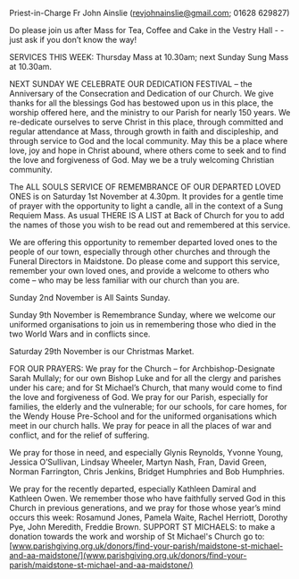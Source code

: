 
Priest-in-Charge Fr John Ainslie ([revjohnainslie@gmail.com](mailto:revjohnainslie@gmail.com); 01628 629827)

Do please join us after Mass for Tea, Coffee and Cake in the Vestry Hall - - just ask if you don’t know the way!

SERVICES THIS WEEK: Thursday Mass at 10.30am; next Sunday Sung Mass at 10.30am.

NEXT SUNDAY WE CELEBRATE OUR DEDICATION FESTIVAL – the Anniversary of the Consecration and
Dedication of our Church. We give thanks for all the blessings God has bestowed upon us in this place, the worship
offered here, and the ministry to our Parish for nearly 150 years. We re-dedicate ourselves to serve Christ in this
place, through committed and regular attendance at Mass, through growth in faith and discipleship, and through
service to God and the local community. May this be a place where love, joy and hope in Christ abound, where others
come to seek and to find the love and forgiveness of God. May we be a truly welcoming Christian community.

The ALL SOULS SERVICE OF REMEMBRANCE OF OUR DEPARTED LOVED ONES is on Saturday 1st
November at 4.30pm. It provides for a gentle time of prayer with the opportunity to light a candle, all in the context
of a Sung Requiem Mass. As usual THERE IS A LIST at Back of Church for you to add the names of those you wish
to be read out and remembered at this service.

We are offering this opportunity to remember departed loved ones to the people of our town, especially through other
churches and through the Funeral Directors in Maidstone. Do please come and support this service, remember your
own loved ones, and provide a welcome to others who come – who may be less familiar with our church than you are.

Sunday 2nd November is All Saints Sunday.

Sunday 9th November is Remembrance Sunday, where we welcome our uniformed organisations to join us in
remembering those who died in the two World Wars and in conflicts since.

Saturday 29th November is our Christmas Market.


FOR OUR PRAYERS: We pray for the Church – for Archbishop-Designate Sarah Mullaly; for our own Bishop
Luke and for all the clergy and parishes under his care; and for St Michael’s Church, that many would come to find the
love and forgiveness of God. We pray for our Parish, especially for families, the elderly and the vulnerable; for our
schools, for care homes, for the Wendy House Pre-School and for the uniformed organisations which meet in our
church halls. We pray for peace in all the places of war and conflict, and for the relief of suffering.

We pray for those in need, and especially Glynis Reynolds, Yvonne Young, Jessica O’Sullivan, Lindsay Wheeler,
Martyn Nash, Fran, David Green, Norman Farrington, Chris Jenkins, Bridget Humphries and Bob Humphries.

We pray for the recently departed, especially Kathleen Damiral and Kathleen Owen. We remember those who
have faithfully served God in this Church in previous generations, and we pray for those whose year’s mind occurs
this week: Rosamund Jones, Pamela Waite, Rachel Herriott, Dorothy Pye, John Meredith, Freddie Brown.
SUPPORT ST MICHAELS: to make a donation towards the work and worship of St Michael's Church go to:
[www.parishgiving.org.uk/donors/find-your-parish/maidstone-st-michael-and-aa-maidstone/](www.parishgiving.org.uk/donors/find-your-parish/maidstone-st-michael-and-aa-maidstone/)
